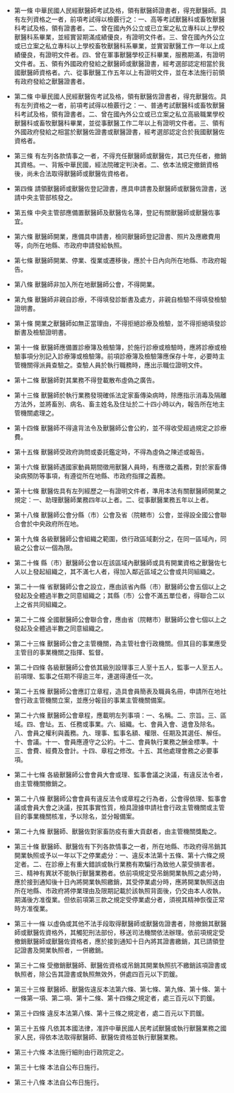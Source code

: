 * 第一條 中華民國人民經獸醫師考試及格，領有獸醫師證書者，得充獸醫師。具有左列資格之一者，前項考試得以檢覈行之：一、高等考試獸醫科或畜牧獸醫科考試及格，領有證書者。二、曾在國內外公立或已立案之私立專科以上學校獸醫科系畢業，並經實習期滿成績優良，有證明文件者。三、曾在國內外公立或已立案之私立專科以上學校畜牧獸醫科系畢業，並實習獸醫工作一年以上成績優良，有證明文件者。四、曾在軍事獸醫學校正科畢業，服務期滿，有證明文件者。五、領有外國政府發給之獸醫師或獸醫證書，經考選部認定相當於我國獸醫師資格者。六、從事獸醫工作五年以上有證明文件，並在本法施行前領有政府發給之獸醫證書者。

* 第二條 中華民國人民經獸醫佐考試及格，領有獸醫佐證書者，得充獸醫佐。具有左列資格之一者，前項考試得以檢覈行之：一、普通考試獸醫科或畜牧獸醫科考試及格，領有證書者。二、曾在國內外公立或已立案之私立高級職業學校獸醫科或畜牧獸醫科畢業，並從事獸醫工作二年以上有證明文件者。三、領有外國政府發給之相當於獸醫佐證書或獸醫證書，經考選部認定合於我國獸醫佐資格者。

* 第三條 有左列各款情事之一者，不得充任獸醫師或獸醫佐，其已充任者，撤銷其資格。一、背叛中華民國，經法院確定判決者。二、依本法規定撤銷資格後，尚未合法取得獸醫師或獸醫佐資格者。

* 第四條 請領獸醫師或獸醫佐登記證書，應具申請書及獸醫師或獸醫佐證書，送請中央主管部核發之。

* 第五條 中央主管部應備置獸醫師及獸醫佐名簿，登記有關獸醫師或獸醫佐事宜。

* 第六條 獸醫師開業，應備具申請書，檢同獸醫師登記證書、照片及應繳費用等，向所在地縣、市政府申請發給執照。

* 第七條 獸醫師開業、停業、復業或遷移後，應於十日內向所在地縣、市政府報告。

* 第八條 獸醫師非加入所在地獸醫師公會，不得開業。

* 第九條 獸醫師非親自診療，不得填發診斷書及處方，非親自檢驗不得填發檢驗證明書。

* 第十條 開業之獸醫師如無正當理由，不得拒絕診療及檢驗，並不得拒絕填發診斷書及檢驗證明書。

* 第十一條 獸醫師應備置診療簿及檢驗簿，於施行診療或檢驗時，應將診療或檢驗事項分別記入診療簿或檢驗簿。前項診療簿及檢驗簿應保存十年，必要時主管機關得派員查驗之。查驗人員於執行職務時，應出示職位證明文件。

* 第十二條 獸醫師對其業務不得登載散布虛偽之廣告。

* 第十三條 獸醫師於執行業務發現確係法定家畜傳染病時，除應指示消毒及隔離方法外，並將畜別、病名、畜主姓名及住址於二十四小時以內，報告所在地主管機關處理之。

* 第十四條 獸醫師不得違背法令及獸醫師公會公約，並不得收受超過規定之診療費。

* 第十五條 獸醫師受政府詢問或委託鑑定時，不得為虛偽之陳述或報告。

* 第十六條 獸醫師遇國家動員期間徵用獸醫人員時，有應徵之義務，對於家畜傳染病預防等事項，有遵從所在地縣、市政府指揮之義務。

* 第十七條 獸醫佐具有左列經歷之一有證明文件者，準用本法有關獸醫師開業之規定：一、助理獸醫師業務四年以上者。二、從事獸醫業務五年以上者。

* 第十八條 獸醫師公會分縣（市）公會及省（院轄市）公會，並得設全國公會聯合會於中央政府所在地。

* 第十九條 各級獸醫師公會組織之範圍，依行政區域劃分之，在同一區域內，同級之公會以一個為限。

* 第二十條 縣（市）獸醫師公會以在該區域內獸醫師或具有開業資格之獸醫佐七人以上發起組織之，其不滿七人者，得加入鄰近區域之公會或共同組織之。

* 第二十一條 省獸醫師公會之設立，應由該省內縣（市）獸醫師公會五個以上之發起及全體過半數之同意組織之；其縣（市）公會不滿五單位者，得聯合二以上之省共同組織之。

* 第二十二條 全國獸醫師公會聯合會，應由省（院轄市）獸醫師公會七個以上之發起及全體過半數之同意組織之。

* 第二十三條 獸醫師公會之主管機關，為主管社會行政機關。但其目的事業應受主管目的事業機關之指揮、監督。

* 第二十四條 各級獸醫師公會依其級別設理事三人至十五人，監事一人至五人。前項理、監事之任期不得逾三年，連選得連任一次。

* 第二十五條 獸醫師公會應訂立章程，造具會員簡表及職員名冊，申請所在地社會行政主管機關立案，並應分報目的事業主管機關備案。

* 第二十六條 獸醫師公會章程，應載明左列事項：一、名稱。二、宗旨。三、區域。四、會址。五、任務或事業。六、組織。七、會員入會、退會及除名。八、會員之權利與義務。九、理事、監事名額、權限、任期及其選任、解任。十、會議。十一、會員應遵守之公約。十二、會員執行業務之酬金標準。十三、會費、經費及會計。十四、章程之修改。十五、其他處理會務之必要事項。

* 第二十七條 各級獸醫師公會會員大會或理、監事會議之決議，有違反法令者，由主管機關撤銷之。

* 第二十八條 獸醫師公會會員有違反法令或章程之行為者，公會得依理、監事會議或會員大會之決議，按其事實性質，檢具證據申請社會行政主管機關或主管目的事業機關核准，予以除名，並分報備案。

* 第二十九條 獸醫師、獸醫佐對家畜防疫有重大貢獻者，由主管機關獎勵之。

* 第三十條 獸醫師、獸醫佐有下列各款情事之一者，所在地縣、市政府得吊銷其開業執照或予以一年以下之停業處分：一、違反本法第十五條、第十六條之規定者。二、在診療上有重大錯誤或執行業務有欺騙行為致他人蒙受損害者。三、精神有異狀不能執行獸醫業務者。依前項規定受吊銷開業執照之處分時，應於接到通知後十日內將開業執照繳銷，其受停業處分時，應將開業執照送由所在地縣、市政府將停業理由及限期記載於該執照背面後，仍交由本人收執，期滿後方准復業。但依前項第三款之規定受停業處分者，須視其精神恢復正常時方准復業。

* 第三十一條 以虛偽或其他不法手段取得獸醫師或獸醫佐證書者，除撤銷其獸醫師或獸醫佐資格外，其觸犯刑法部份，移送司法機關依法辦理。依前項規定受撤銷獸醫師或獸醫佐資格者，應於接到通知十日內將其證書繳銷，其已請領登記證書及開業執照者，一併繳銷。

* 第三十二條 受撤銷獸醫師、獸醫佐資格或吊銷其開業執照抗不繳銷該項證書或執照者，除公告其證書或執照無效外，併處四百元以下罰鍰。

* 第三十三條 獸醫師、獸醫佐違反本法第六條、第七條、第九條、第十條、第十一條第一項、第二項、第十二條、第十四條之規定者，處三百元以下罰鍰。

* 第三十四條 違反本法第八條、第十三條之規定者，處二百元以下罰鍰。

* 第三十五條 凡依其本國法律，准許中華民國人民考試獸醫或執行獸醫業務之國家人民，得依本法取得獸醫師、獸醫佐資格並執行獸醫業務。

* 第三十六條 本法施行細則由行政院定之。

* 第三十七條 本法自公布日施行。

* 第三十八條 本法自公布日施行。

